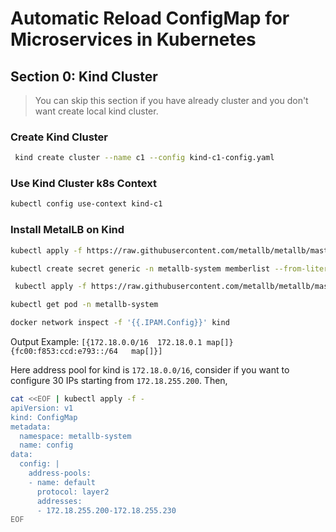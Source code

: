 # Automatic Reload ConfigMap for Microservices in Kubernetes

## Section 0: Kind Cluster

> You can skip this section if you have already cluster and you don't want create local kind cluster.

### Create Kind Cluster

```bash
 kind create cluster --name c1 --config kind-c1-config.yaml 
```

### Use Kind Cluster k8s Context

```bash
kubectl config use-context kind-c1
```

### Install MetalLB on Kind

```bash
kubectl apply -f https://raw.githubusercontent.com/metallb/metallb/master/manifests/namespace.yaml
```

```bash
kubectl create secret generic -n metallb-system memberlist --from-literal=secretkey="$(openssl rand -base64 128)"
```

```bash
 kubectl apply -f https://raw.githubusercontent.com/metallb/metallb/master/manifests/metallb.yaml
```

```bash
kubectl get pod -n metallb-system
```

```bash
docker network inspect -f '{{.IPAM.Config}}' kind
```

Output Example: `[{172.18.0.0/16  172.18.0.1 map[]} {fc00:f853:ccd:e793::/64   map[]}]`

Here address pool for kind is `172.18.0.0/16`, consider if you want to configure 30 IPs starting from `172.18.255.200`. Then,

```bash
cat <<EOF | kubectl apply -f -
apiVersion: v1
kind: ConfigMap
metadata:
  namespace: metallb-system
  name: config
data:
  config: |
    address-pools:
    - name: default
      protocol: layer2
      addresses:
      - 172.18.255.200-172.18.255.230
EOF
```

##
